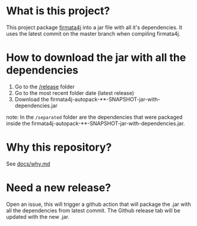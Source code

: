 # What is this project?
This project package [firmata4j](https://github.com/kurbatov/firmata4j) 
into a jar file with all it's dependencies.
It uses the latest commit on the master branch when compiling firmata4j.

# How to download the jar with all the dependencies
1. Go to the [/release](/releases) folder
2. Go to the most recent folder date (latest release)
3. Download the firmata4j-autopack-**-SNAPSHOT-jar-with-dependencies.jar

note: In the `/separated` folder are the dependencies that were packaged inside the firmata4j-autopack-**-SNAPSHOT-jar-with-dependencies.jar.

# Why this repository?
See [docs/why.md](/docs/why.md)

# Need a new release?
Open an issue, this will trigger a github action that will package the .jar with all the dependencies from latest commit. The Github release tab will be updated with the new .jar.
